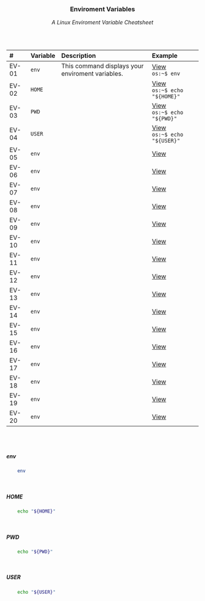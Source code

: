 <div align="center">
    <h3>Enviroment Variables</h3>
    <p>
        <em>A Linux Enviroment Variable Cheatsheet</em>
    </p>
</div>

<br>
<br>

|#|Variable|Description|Example|
|:---|:---|:---|:---|
|EV-01|`env`|This command displays your enviroment variables.|[View](#env)<br>`os:~$ env`|
|EV-02|`HOME`||[View](#home)<br>`os:~$ echo "${HOME}"`|
|EV-03|`PWD`||[View](#pwd)<br>`os:~$ echo "${PWD}"`|
|EV-04|`USER`||[View](#user)<br>`os:~$ echo "${USER}"`|
|EV-05|`env`||[View](#env)|
|EV-06|`env`||[View](#env)|
|EV-07|`env`||[View](#env)|
|EV-08|`env`||[View](#env)|
|EV-09|`env`||[View](#env)|
|EV-10|`env`||[View](#env)|
|EV-11|`env`||[View](#env)|
|EV-12|`env`||[View](#env)|
|EV-13|`env`||[View](#env)|
|EV-14|`env`||[View](#env)|
|EV-15|`env`||[View](#env)|
|EV-16|`env`||[View](#env)|
|EV-17|`env`||[View](#env)|
|EV-18|`env`||[View](#env)|
|EV-19|`env`||[View](#env)|
|EV-20|`env`||[View](#env)|

<br>
<br>

##### env 

```sh
    env
```

<br>

##### HOME

```sh
    echo "${HOME}"
```

<br>

##### PWD

```sh
    echo "${PWD}"
```

<br>

##### USER

```sh
    echo "${USER}"
```

<br>

##### 

<br>

##### 

<br>

##### 

<br>

##### 

<br>

##### 

<br>

##### 

<br>

##### 

<br>

##### 

<br>

##### 

<br>

##### 

<br>

##### 

<br>

##### 

<br>

##### 

<br>

##### 

<br>

##### 

<br>

##### 

<br>

